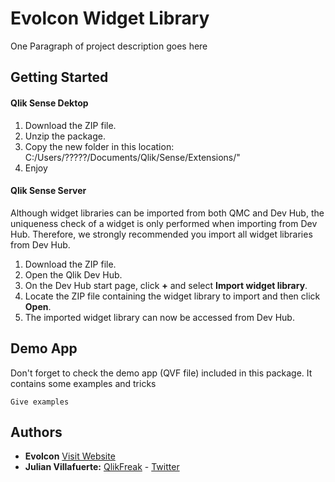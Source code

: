 # Evolcon Widget Library

One Paragraph of project description goes here

## Getting Started

#### Qlik Sense Dektop
1. Download the ZIP file.
2. Unzip the package.
3. Copy the new folder in this location: C:/Users/?????/Documents/Qlik/Sense/Extensions/"
4. Enjoy

#### Qlik Sense Server
Although widget libraries can be imported from both QMC and Dev Hub, the uniqueness check of a widget is only performed when importing from Dev Hub. Therefore, we strongly recommended you import all widget libraries from Dev Hub.

1. Download the ZIP file.
2. Open the Qlik Dev Hub.
3. On the Dev Hub start page, click **+** and select **Import widget library**.
4. Locate the ZIP file containing the widget library to import and then click **Open**.
5. The imported widget library can now be accessed from Dev Hub.

## Demo App

Don't forget to check the demo app (QVF file) included in this package. It contains some examples and tricks 

```
Give examples
```

## Authors

* **Evolcon** [Visit Website](http://evolcon.com/)
* **Julian Villafuerte:** [QlikFreak](https://qlikfreak.wordpress.com/)  -  [Twitter](https://twitter.com/qlikfreak)
